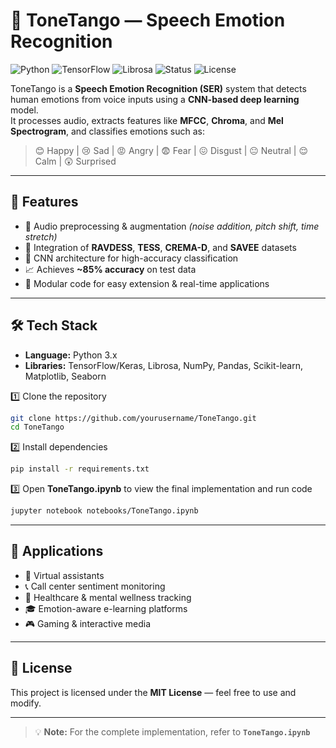 # 🎵 ToneTango — Speech Emotion Recognition

![Python](https://img.shields.io/badge/Python-3.x-blue?logo=python)
![TensorFlow](https://img.shields.io/badge/TensorFlow-2.x-orange?logo=tensorflow)
![Librosa](https://img.shields.io/badge/Librosa-Audio%20Processing-green)
![Status](https://img.shields.io/badge/Status-Active-success)
![License](https://img.shields.io/badge/License-MIT-lightgrey)

ToneTango is a **Speech Emotion Recognition (SER)** system that detects human emotions from voice inputs using a **CNN-based deep learning** model.  
It processes audio, extracts features like **MFCC**, **Chroma**, and **Mel Spectrogram**, and classifies emotions such as:

> 😊 Happy | 😢 Sad | 😡 Angry | 😨 Fear | 😖 Disgust | 😐 Neutral | 😌 Calm | 😲 Surprised

---

## 🚀 Features

- 🎤 Audio preprocessing & augmentation *(noise addition, pitch shift, time stretch)*
- 📂 Integration of **RAVDESS**, **TESS**, **CREMA-D**, and **SAVEE** datasets
- 🧠 CNN architecture for high-accuracy classification
- 📈 Achieves **~85% accuracy** on test data
- 🔌 Modular code for easy extension & real-time applications

---

## 🛠️ Tech Stack

- **Language:** Python 3.x
- **Libraries:** TensorFlow/Keras, Librosa, NumPy, Pandas, Scikit-learn, Matplotlib, Seaborn



1️⃣ Clone the repository  
```bash
git clone https://github.com/yourusername/ToneTango.git
cd ToneTango
```

2️⃣ Install dependencies  
```bash
pip install -r requirements.txt
```

3️⃣ Open **ToneTango.ipynb** to view the final implementation and run code  
```bash
jupyter notebook notebooks/ToneTango.ipynb
```

---

## 🎯 Applications

- 🤖 Virtual assistants  
- 📞 Call center sentiment monitoring  
- 🏥 Healthcare & mental wellness tracking  
- 🎓 Emotion-aware e-learning platforms  
- 🎮 Gaming & interactive media  


---

## 📜 License

This project is licensed under the **MIT License** — feel free to use and modify.

---

> 💡 **Note:** For the complete implementation, refer to **`ToneTango.ipynb`** 
